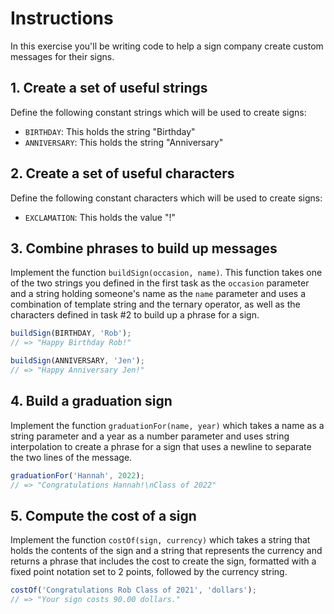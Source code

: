 # Instructions

In this exercise you'll be writing code to help a sign company create custom messages for their signs.

## 1. Create a set of useful strings

Define the following constant strings which will be used to create signs:

- `BIRTHDAY`: This holds the string "Birthday"
- `ANNIVERSARY`: This holds the string "Anniversary"

## 2. Create a set of useful characters

Define the following constant characters which will be used to create signs:

- `EXCLAMATION`: This holds the value "!"

## 3. Combine phrases to build up messages

Implement the function `buildSign(occasion, name)`. This function takes one of the two strings you defined in the first task as the `occasion` parameter and a string holding someone's name as the `name` parameter and uses a combination of template string and the ternary operator, as well as the characters defined in task #2 to build up a phrase for a sign.

```javascript
buildSign(BIRTHDAY, 'Rob');
// => "Happy Birthday Rob!"

buildSign(ANNIVERSARY, 'Jen');
// => "Happy Anniversary Jen!"
```

## 4. Build a graduation sign

Implement the function `graduationFor(name, year)` which takes a name as a string parameter and a year as a number parameter and uses string interpolation to create a phrase for a sign that uses a newline to separate the two lines of the message.

```javascript
graduationFor('Hannah', 2022);
// => "Congratulations Hannah!\nClass of 2022"
```

## 5. Compute the cost of a sign

Implement the function `costOf(sign, currency)` which takes a string that holds the contents of the sign and a string that represents the currency and returns a phrase that includes the cost to create the sign, formatted with a fixed point notation set to 2 points, followed by the currency string.

```javascript
costOf('Congratulations Rob Class of 2021', 'dollars');
// => "Your sign costs 90.00 dollars."
```
